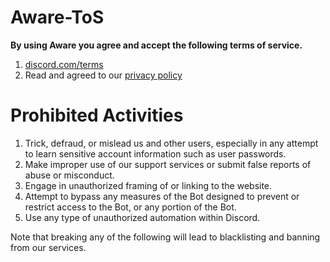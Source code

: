 # Aware-ToS

**By using Aware you agree and accept the following terms of service.**

1. [discord.com/terms](https://discord.com/terms)
2. Read and agreed to our [privacy policy](https://github.com/teamflarebot/flare-privacy-policy)

# Prohibited Activities

1. Trick, defraud, or mislead us and other users, especially in any attempt to learn sensitive account information such as user passwords.
2. Make improper use of our support services or submit false reports of abuse or misconduct.
3. Engage in unauthorized framing of or linking to the website.
4. Attempt to bypass any measures of the Bot designed to prevent or restrict access to the Bot, or any portion of the Bot.
5. Use any type of unauthorized automation within Discord.


Note that breaking any of the following will lead to blacklisting and banning from our services.
